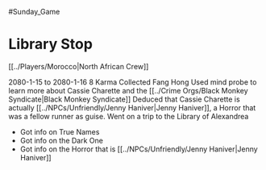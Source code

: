 #Sunday_Game
# Library Stop
[[../Players/Morocco|North African Crew]]

2080-1-15 to 2080-1-16
8 Karma
Collected Fang Hong
Used mind probe to learn more about Cassie Charette and the [[../Crime Orgs/Black Monkey Syndicate|Black Monkey Syndicate]]
Deduced that Cassie Charette is actually [[../NPCs/Unfriendly/Jenny Haniver|Jenny Haniver]], a Horror that was a fellow runner as guise.
Went on a trip to the Library of Alexandrea
- Got info on True Names
- Got info on the Dark One
- Got info on the Horror that is [[../NPCs/Unfriendly/Jenny Haniver|Jenny Haniver]]